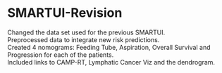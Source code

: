 # SMARTUI-Revision
Changed the data set used for the previous SMARTUI. <br />
Preprocessed data to integrate new risk predictions. <br />
Created 4 nomograms: Feeding Tube, Aspiration, Overall Survival and Progression for each of the patients. <br />
Included links to CAMP-RT, Lymphatic Cancer Viz and the dendrogram.
